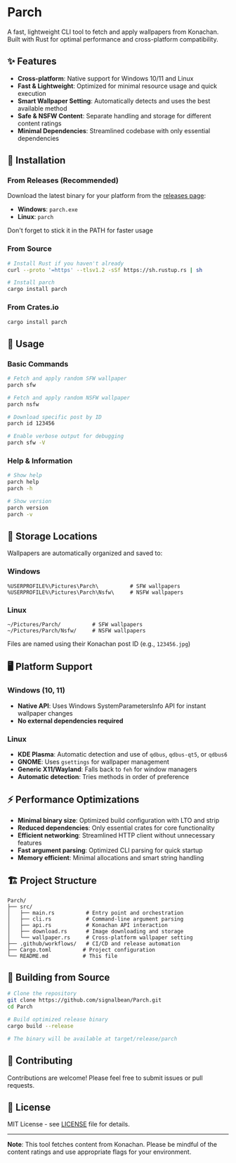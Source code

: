 # Parch

A fast, lightweight CLI tool to fetch and apply wallpapers from Konachan. Built with Rust for optimal performance and cross-platform compatibility.

## ✨ Features

- **Cross-platform**: Native support for Windows 10/11 and Linux
- **Fast & Lightweight**: Optimized for minimal resource usage and quick execution
- **Smart Wallpaper Setting**: Automatically detects and uses the best available method
- **Safe & NSFW Content**: Separate handling and storage for different content ratings
- **Minimal Dependencies**: Streamlined codebase with only essential dependencies

## 🚀 Installation

### From Releases (Recommended)

Download the latest binary for your platform from the [releases page](https://github.com/signalbean/Parch/releases/latest):

- **Windows**: `parch.exe`
- **Linux**: `parch`

Don't forget to stick it in the PATH for faster usage

### From Source

```bash
# Install Rust if you haven't already
curl --proto '=https' --tlsv1.2 -sSf https://sh.rustup.rs | sh

# Install parch
cargo install parch
```

### From Crates.io

```bash
cargo install parch
```

## 📖 Usage

### Basic Commands

```bash
# Fetch and apply random SFW wallpaper
parch sfw

# Fetch and apply random NSFW wallpaper
parch nsfw

# Download specific post by ID
parch id 123456

# Enable verbose output for debugging
parch sfw -V
```

### Help & Information

```bash
# Show help
parch help
parch -h

# Show version
parch version
parch -v
```

## 📁 Storage Locations

Wallpapers are automatically organized and saved to:

### Windows
```
%USERPROFILE%\Pictures\Parch\          # SFW wallpapers
%USERPROFILE%\Pictures\Parch\Nsfw\     # NSFW wallpapers
```

### Linux
```
~/Pictures/Parch/          # SFW wallpapers
~/Pictures/Parch/Nsfw/     # NSFW wallpapers
```

Files are named using their Konachan post ID (e.g., `123456.jpg`)

## 🖥️ Platform Support

### Windows (10, 11)
- **Native API**: Uses Windows SystemParametersInfo API for instant wallpaper changes
- **No external dependencies required**

### Linux
- **KDE Plasma**: Automatic detection and use of `qdbus`, `qdbus-qt5`, or `qdbus6`
- **GNOME**: Uses `gsettings` for wallpaper management
- **Generic X11/Wayland**: Falls back to `feh` for window managers
- **Automatic detection**: Tries methods in order of preference

## ⚡ Performance Optimizations

- **Minimal binary size**: Optimized build configuration with LTO and strip
- **Reduced dependencies**: Only essential crates for core functionality
- **Efficient networking**: Streamlined HTTP client without unnecessary features
- **Fast argument parsing**: Optimized CLI parsing for quick startup
- **Memory efficient**: Minimal allocations and smart string handling

## 🏗️ Project Structure

```
Parch/
├── src/
│   ├── main.rs          # Entry point and orchestration
│   ├── cli.rs           # Command-line argument parsing
│   ├── api.rs           # Konachan API interaction
│   ├── download.rs      # Image downloading and storage
│   └── wallpaper.rs     # Cross-platform wallpaper setting
├── .github/workflows/   # CI/CD and release automation
├── Cargo.toml          # Project configuration
└── README.md           # This file
```

## 🔧 Building from Source

```bash
# Clone the repository
git clone https://github.com/signalbean/Parch.git
cd Parch

# Build optimized release binary
cargo build --release

# The binary will be available at target/release/parch
```

## 🤝 Contributing

Contributions are welcome! Please feel free to submit issues or pull requests.

## 📄 License

MIT License - see [LICENSE](LICENSE) file for details.

---

**Note**: This tool fetches content from Konachan. Please be mindful of the content ratings and use appropriate flags for your environment.
